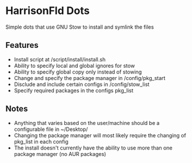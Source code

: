 # HarrisonFld Dots
Simple dots that use GNU Stow to install and symlink the files
## Features
- Install script at /script/install/install.sh
- Ability to specify local and global ignores for stow
- Ability to specify global copy only instead of stowing
- Change and specify the package manager in /config/pkg_start
- Disclude and include certain configs in /config/stow_list
- Specify required packages in the configs pkg_list
## Notes
- Anything that varies based on the user/machine should be a configurable file in ~/Desktop/
- Changing the package manager will most likely require the changing of pkg_list in each config
- The install doesn't currently have the ability to use more than one package manager (no AUR packages)

